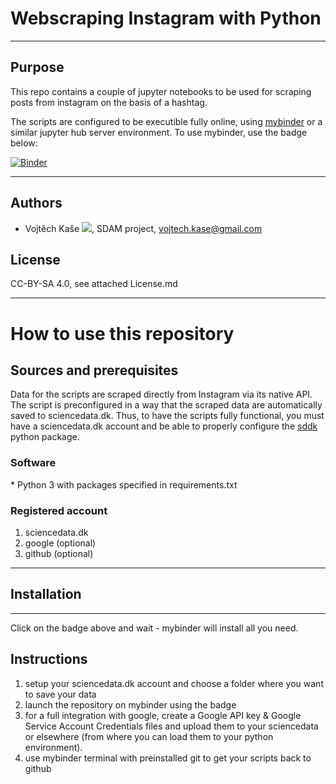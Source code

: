 # Webscraping Instagram with Python


---

## Purpose

This repo contains a couple of jupyter notebooks to be used for scraping posts from instagram on the basis of a hashtag.

The scripts are configured to be executible fully online, using [mybinder](https://mybinder.org) or a similar jupyter hub server environment. To use mybinder, use the badge below:

[![Binder](https://mybinder.org/badge_logo.svg)](https://mybinder.org/v2/gh/kasev/instagram_webscraping/master)

---
## Authors
* Vojtěch Kaše [![](https://orcid.org/sites/default/files/images/orcid_16x16.png)]([0000-0002-6601-1605](https://www.google.com/url?q=http://orcid.org/0000-0002-6601-1605&sa=D&ust=1588773325679000)), SDAM project, vojtech.kase@gmail.com

## License
CC-BY-SA 4.0, see attached License.md

---
# How to use this repository

## Sources and prerequisites

Data for the scripts are scraped directly from Instagram via its native API. The script is preconfigured in a way that the scraped data are automatically saved to sciencedata.dk. Thus, to have the scripts fully functional, you must have a sciencedata.dk account and be able to properly configure the [sddk](https://pypi.org/project/sddk/) python package.


### Software
* Python 3 with packages specified in requirements.txt

### Registered account
1. sciencedata.dk
2. google (optional)
3. github (optional)


---
## Installation
---
Click on the badge above and wait - mybinder will install all you need.


## Instructions 

1. setup your sciencedata.dk account and choose a folder where you want to save your data
2. launch the repository on mybinder using the badge
3. for a full integration with google, create a Google API key & Google Service Account Credentials files and upload them to your sciencedata or elsewhere (from where you can load them to your python environment).
4. use mybinder terminal with preinstalled git to get your scripts back to github 






